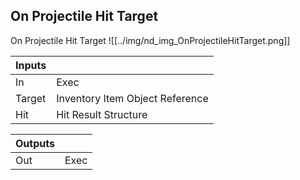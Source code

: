 ## On Projectile Hit Target
On Projectile Hit Target
![[../img/nd_img_OnProjectileHitTarget.png]]

|Inputs||
|--|--|
| In | Exec |
| Target | Inventory Item Object Reference |
| Hit | Hit Result Structure |

|Outputs||
|--|--|
| Out | Exec |
